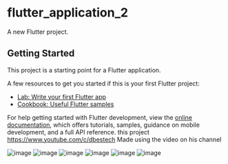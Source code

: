 # flutter_application_2

A new Flutter project.

## Getting Started

This project is a starting point for a Flutter application.

A few resources to get you started if this is your first Flutter project:

- [Lab: Write your first Flutter app](https://docs.flutter.dev/get-started/codelab)
- [Cookbook: Useful Flutter samples](https://docs.flutter.dev/cookbook)

For help getting started with Flutter development, view the
[online documentation](https://docs.flutter.dev/), which offers tutorials,
samples, guidance on mobile development, and a full API reference.
this project https://www.youtube.com/c/dbestech
Made using the video on his channel

![image](https://user-images.githubusercontent.com/66389332/187092146-ea6345f7-24e9-40af-a8de-0e47184fc082.png)
![image](https://user-images.githubusercontent.com/66389332/187092160-43303b24-d967-4e74-a726-391887f5f963.png)
![image](https://user-images.githubusercontent.com/66389332/187092163-fb67afc9-e121-4292-b0a7-927a9398490e.png)
![image](https://user-images.githubusercontent.com/66389332/187092165-040617a8-2db5-4536-a71c-2b5e3f19cc76.png)
![image](https://user-images.githubusercontent.com/66389332/187092167-7f0b505d-efb6-4a29-b351-0a31c0183a83.png)
![image](https://user-images.githubusercontent.com/66389332/187092169-dee00292-33a4-4be2-bf00-f5cc52235b2f.png)






















